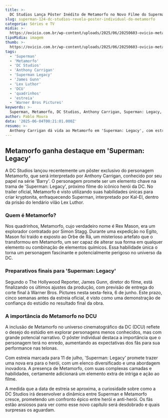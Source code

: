 ```yaml
---
title: >-
  DC Studios Lança Pôster Inédito de Metamorfo no Novo Filme do Superman
slug: superman-124-dc-studios-revela-poster-individual-do-metamorfo
categoria: Séries e TV
midia: >-
  https://ovicio.com.br/wp-content/uploads/2025/06/20250603-ovicio-metamorfo-superman.jpg
tipoMidia: imagem
thumb: >-
  https://ovicio.com.br/wp-content/uploads/2025/06/20250603-ovicio-metamorfo-superman.jpg
tags:
  - 'Superman'
  - 'Metamorfo'
  - 'DC Studios'
  - 'Anthony Carrigan'
  - 'Superman Legacy'
  - 'James Gunn'
  - 'Lex Luthor'
  - 'DCU'
  - 'quadrinhos'
  - 'estreia'
  - 'Warner Bros Pictures'
keywords: >-
  Superman, Metamorfo, DC Studios, Anthony Carrigan, Superman: Legacy, James Gunn, Lex Luthor, DCU, quadrinhos, estreia, Warner Bros. Pictures
author: Pablo Moura
data: '2025-06-04T00:21:01.000Z'
resumo: >-
  Anthony Carrigan dá vida ao Metamorfo em 'Superman: Legacy', com estreia marcada para julho. O personagem ganha destaque com pôster individual da DC Studios.
---
```


## Metamorfo ganha destaque em 'Superman: Legacy'

A DC Studios lançou recentemente um pôster exclusivo do personagem Metamorfo, que será interpretado por Anthony Carrigan, conhecido por seu papel na série 'Barry'. O personagem promete ser um elemento chave na trama de 'Superman: Legacy', próximo filme do icônico herói da DC. No trailer oficial, Metamorfo é visto utilizando suas habilidades únicas para criar kryptonita, enfraquecendo Superman, interpretado por Kal-El, dentro da prisão do lendário vilão Lex Luthor.

<blockquote class="twitter-tweet"><a href="https://twitter.com/user/status/1930052987197542548"></a></blockquote>

### Quem é Metamorfo?

Nos quadrinhos, Metamorfo, cujo verdadeiro nome é Rex Mason, era um explorador contratado por Simon Stagg. Durante uma expedição no Egito, Mason foi traído e exposto ao Orbe de Rá, um misterioso artefato que o transformou em Metamorfo, um ser capaz de alterar sua forma em qualquer elemento ou combinação de elementos químicos. Essa habilidade única o torna um personagem fascinante e potencialmente perigoso no universo da DC.

### Preparativos finais para 'Superman: Legacy'

Segundo o The Hollywood Reporter, James Gunn, diretor do filme, está finalizando os últimos ajustes da produção, com previsão de entrega do corte final à Warner Bros. Pictures nesta sexta-feira, 6 de junho. Este prazo, cinco semanas antes da estreia oficial, é visto como uma demonstração de confiança do estúdio no resultado final da obra.

### A importância do Metamorfo no DCU

A inclusão de Metamorfo no universo cinematográfico da DC (DCU) reflete o desejo do estúdio em explorar personagens menos conhecidos, mas com grande potencial narrativo. O pôster individual destaca a importância que o personagem terá no enredo, aumentando as expectativas dos fãs para sua performance nas telonas.

Com estreia marcada para 11 de julho, 'Superman: Legacy' promete trazer uma nova era para o herói, com um elenco diversificado e uma abordagem inovadora. A presença de Metamorfo, com suas complexas camadas e habilidades, certamente adicionará um elemento extra de intriga e ação ao filme.

A medida que a data de estreia se aproxima, a curiosidade sobre como a DC Studios irá desenvolver a dinâmica entre Superman e Metamorfo cresce, prometendo um confronto épico entre herói e anti-herói. Os fãs estão ansiosos para ver como esse novo capítulo será desdobrado e quais surpresas os aguardam.
